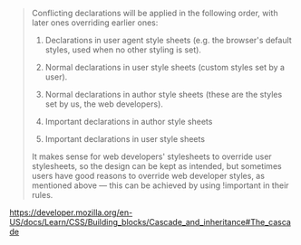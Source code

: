 > Conflicting declarations will be applied in the following order, with later ones overriding earlier ones:
>
> 1. Declarations in user agent style sheets (e.g. the browser's default styles, used when no other styling is set).
>
> 2. Normal declarations in user style 
sheets (custom styles set by a user).
>
> 3. Normal declarations in author style sheets (these are the styles set by us, the web developers).
>
> 4. Important declarations in author style sheets
> 
> 5. Important declarations in user style sheets
>
>  It makes sense for web developers' stylesheets to override user stylesheets, so the design can be kept as intended, but sometimes users have good reasons to override web developer styles, as mentioned above — this can be achieved by using !important in their rules.

https://developer.mozilla.org/en-US/docs/Learn/CSS/Building_blocks/Cascade_and_inheritance#The_cascade